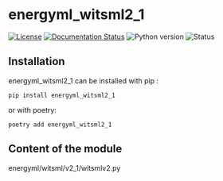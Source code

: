 <!--
Copyright (c) 2022-2023 Geosiris.
SPDX-License-Identifier: Apache-2.0
-->
energyml_witsml2_1
==============

[![License](https://img.shields.io/pypi/l/resqml22)](https://github.com/geosiris-technologies/energyml-python-generator/blob/main/LICENSE)
[![Documentation Status](https://readthedocs.org/projects/energyml-python-generator/badge/?version=latest)](https://energyml-python-generator.readthedocs.io/en/latest/?badge=latest)
![Python version](https://img.shields.io/pypi/pyversions/resqml22)
![Status](https://img.shields.io/pypi/status/resqml22)




Installation
------------

energyml_witsml2_1 can be installed with pip : 

```console
pip install energyml_witsml2_1
```

or with poetry: 
```console
poetry add energyml_witsml2_1
```


Content of the module
---

energyml/witsml/v2_1/witsmlv2.py
